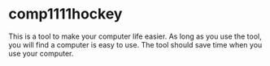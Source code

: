 # comp1111hockey
This is a tool to make your computer life easier. As long as you use the tool, you will find
a computer is easy to use. The tool should save time when you use your computer.
